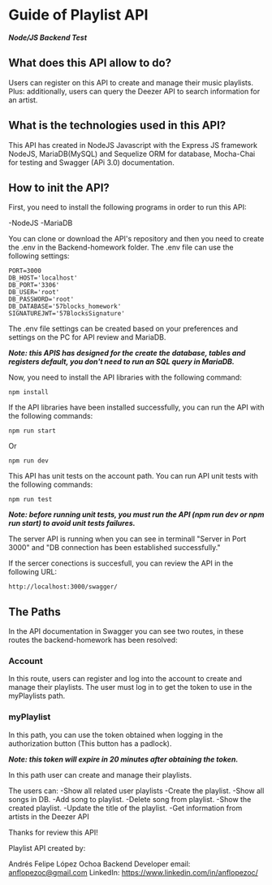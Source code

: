 # Guide of Playlist API
***Node/JS Backend Test*** 

## What does this API allow to do?
Users can register on this API to create and manage their music playlists.
Plus: additionally, users can query the Deezer API to search information for an artist.

## What is the technologies used in this API?
This API has created in NodeJS Javascript with the Express JS framework NodeJS, MariaDB(MySQL) and Sequelize ORM for database, Mocha-Chai for testing and Swagger (APi 3.0) documentation.

## How to init the API?
First, you need to install the following programs in order to run this API:

-NodeJS
-MariaDB

You can clone or download the API's repository and then you need to create the .env in the Backend-homework folder. The .env file can use the following settings:

    PORT=3000
    DB_HOST='localhost'
    DB_PORT='3306'
    DB_USER='root'
    DB_PASSWORD='root'
    DB_DATABASE='57blocks_homework'
    SIGNATUREJWT='57BlocksSignature'

The .env file settings can be created based on your preferences and settings on the PC for API review and MariaDB.

***Note: this APIS has designed for the create the database, tables and registers default, you don't need to run an SQL query in MariaDB.***

Now, you need to install the API libraries with the following command:

    npm install

If the API libraries have been installed successfully, you can run the API with the following commands:

    npm run start
     
Or

    npm run dev 

This API has unit tests on the account path. You can run API unit tests with the following commands:

    npm run test

***Note: before running unit tests, you must run the API (npm run dev or npm run start) to avoid unit tests failures.***

The server API is running when you can see in terminall "Server in Port 3000" and "DB connection has been established successfully."

If the sercer conections is succesfull, you can review the API in the following URL:

    http://localhost:3000/swagger/


## The Paths

In the API documentation in Swagger you can see two routes, in these routes the backend-homework has been resolved:

### Account 

In this route, users can register and log into the account to create and manage their playlists. The user must log in to get the token to use in the myPlaylists path.

### myPlaylist 


In this path, you can use the token obtained when logging in the authorization button (This button has a padlock).

***Note: this token will expire in 20 minutes after obtaining the token.***

In this path user can create and manage their playlists.

The users can:
-Show all related user playlists
-Create the playlist.
-Show all songs in DB.
-Add song to playlist.
-Delete song from playlist.
-Show the created playlist.
-Update the title of the playlist.
-Get information from artists in the Deezer API


Thanks for review this API!

Playlist API created by:

Andrés Felipe López Ochoa
Backend Developer
email: anflopezoc@gmail.com
LinkedIn: https://www.linkedin.com/in/anflopezoc/